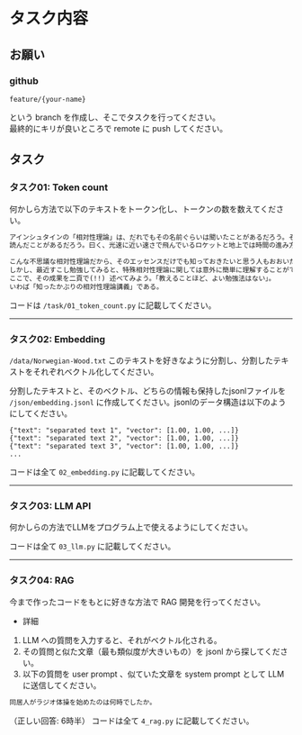 # タスク内容

## お願い

### github
```
feature/{your-name}
```
という branch を作成し、そこでタスクを行ってください。  
最終的にキリが良いところで remote に push してください。  


## タスク

### タスク01: Token count
何かしら方法で以下のテキストをトークン化し、トークンの数を数えてください。


```txt
アインシュタインの「相対性理論」は、だれでもその名前ぐらいは聞いたことがあるだろう。そして、いろいろな「早分かり本」で、その理論のもたらす奇妙な諸帰結についても
読んだことがあるだろう。曰く、光速に近い速さで飛んでいるロケットと地上では時間の進み方が違う、とか、空間は曲がっている、とか、原子爆弾の理論的根拠となったＥ＝ｍｃ2 という方程式は相対性理論から帰結する・・・とか、である。

こんな不思議な相対性理論だから、そのエッセンスだけでも知っておきたいと思う人もおおいだろう。この私もその一人である。しかし、現代物理学の最高峰の一つがそんなかんたんにわかるはずがない、と尻込みしていまうひとが多いだろう（この私もそうでした）。
しかし、最近すこし勉強してみると、特殊相対性理論に関しては意外に簡単に理解することができることがわかった。
ここで、その成果を二頁で(!!) 述べてみよう。「教えることほど、よい勉強法はない」。
いわば「知ったかぶりの相対性理論講義」である。
```

コードは `/task/01_token_count.py` に記載してください。
___


### タスク02: Embedding
`/data/Norwegian-Wood.txt` このテキストを好きなように分割し、分割したテキストをそれぞれベクトル化してください。  

分割したテキストと、そのベクトル、どちらの情報も保持したjsonlファイルを `/json/embedding.jsonl` に作成してください。jsonlのデータ構造は以下のようにしてください。
```
{"text": "separated text 1", "vector": [1.00, 1.00, ...]}
{"text": "separated text 2", "vector": [1.00, 1.00, ...]}
{"text": "separated text 3", "vector": [1.00, 1.00, ...]}
...
```
コードは全て `02_embedding.py` に記載してください。
___


### タスク03: LLM API
何かしらの方法でLLMをプログラム上で使えるようにしてください。

コードは全て `03_llm.py` に記載してください。
___


### タスク04: RAG
今まで作ったコードをもとに好きな方法で RAG 開発を行ってください。  
* 詳細  
1. LLM への質問を入力すると、それがベクトル化される。
2. その質問と似た文章（最も類似度が大きいもの）を jsonl から探してください。
3. 以下の質問を user prompt 、似ていた文章を system prompt として LLM に送信してください。

```txt
同居人がラジオ体操を始めたのは何時でしたか。
```
（正しい回答: 6時半）
コードは全て `4_rag.py` に記載してください。
